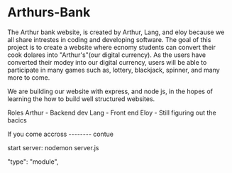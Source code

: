 # Arthurs-Bank
The Arthur bank website, is created by Arthur, Lang, and eloy because we all share intrestes in coding and developing software.
The goal of this project is to create a website where ecnomy students can convert their cook dolares into "Arthur's"(our digital currency).
As the users have converted their modey into our digital currency, users will be able to participate in many games such as, lottery, blackjack, spinner, and many more to come.

We are building our website with express, and node js, in the hopes of learning the how to build well structured websites.

Roles
Arthur - Backend dev
Lang - Front end
Eloy - Still figuring out the bacics

If you come accross -------- contue

start server: nodemon server.js


"type": "module",
